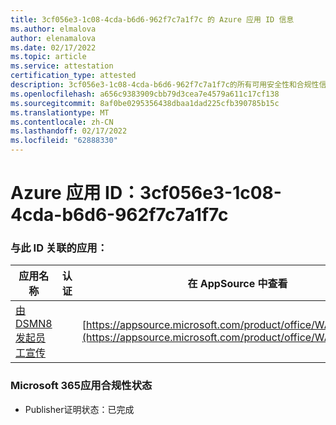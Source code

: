 ```yaml
---
title: 3cf056e3-1c08-4cda-b6d6-962f7c7a1f7c 的 Azure 应用 ID 信息
ms.author: elmalova
author: elenamalova
ms.date: 02/17/2022
ms.topic: article
ms.service: attestation
certification_type: attested
description: 3cf056e3-1c08-4cda-b6d6-962f7c7a1f7c的所有可用安全性和合规性信息。
ms.openlocfilehash: a656c9383909cbb79d3cea7e4579a611c17cf138
ms.sourcegitcommit: 8af0be0295356438dbaa1dad225cfb390785b15c
ms.translationtype: MT
ms.contentlocale: zh-CN
ms.lasthandoff: 02/17/2022
ms.locfileid: "62888330"
---
```

# <a name="azure-app-id-3cf056e3-1c08-4cda-b6d6-962f7c7a1f7c"></a>Azure 应用 ID：3cf056e3-1c08-4cda-b6d6-962f7c7a1f7c


### <a name="apps-associated-with-this-id"></a>与此 ID 关联的应用：
| **应用名称** | **认证** | **在 AppSource 中查看** |
|--------------|---------------|-----------------------|
| [由 DSMN8 发起员工宣传](https://docs.microsoft.com/microsoft-365-app-certification/forward/WA200003677) |  | [https://appsource.microsoft.com/product/office/WA200003677](https://appsource.microsoft.com/product/office/WA200003677) |

### <a name="microsoft-365-app-compliance-status"></a>Microsoft 365应用合规性状态
- Publisher证明状态：已完成

